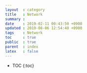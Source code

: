 ```yaml
---
layout  : category
title   : Network
summary : 
date    : 2019-02-11 00:43:50 +0900
updated : 2019-08-06 12:54:40 +0900
tags    : Network
toc     : true
public  : true
parent  : index
latex   : false
---
```

* TOC
{:toc}

